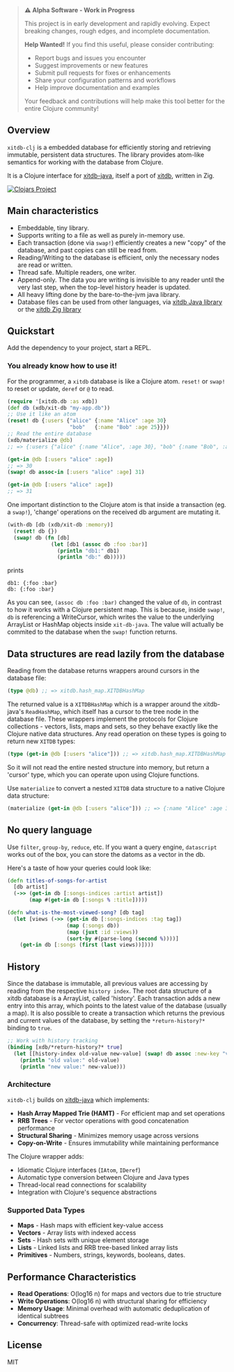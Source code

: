 > **⚠️ Alpha Software - Work in Progress**
>
> This project is in early development and rapidly evolving. 
> Expect breaking changes, rough edges, and incomplete documentation.
>
> **Help Wanted!** If you find this useful, please consider contributing:
> - Report bugs and issues you encounter
> - Suggest improvements or new features
> - Submit pull requests for fixes or enhancements
> - Share your configuration patterns and workflows
> - Help improve documentation and examples
>
> Your feedback and contributions will help make this tool better for the entire Clojure community!

## Overview

`xitdb-clj` is a embedded database for efficiently storing and retrieving immutable, persistent data structures.
The library provides atom-like semantics for working with the database from Clojure.

It is a Clojure interface for [xitdb-java](https://github.com/radarroark/xitdb-java), itself a port of [xitdb](https://github.com/radarroark/xitdb), written in Zig.


[![Clojars Project](https://img.shields.io/clojars/v/io.github.codeboost/xitdb-clj.svg)](https://clojars.org/io.github.codeboost/xitdb-clj)

## Main characteristics
 
- Embeddable, tiny library.
- Supports writing to a file as well as purely in-memory use.
- Each transaction (done via `swap!`) efficiently creates a new "copy" of the database, and past copies can still be read from.
- Reading/Writing to the database is efficient, only the necessary nodes are read or written.
- Thread safe. Multiple readers, one writer.
- Append-only. The data you are writing is invisible to any reader until the very last step, when the top-level history header is updated.
- All heavy lifting done by the bare-to-the-jvm java library.
- Database files can be used from other languages, via [xitdb Java library](https://github.com/radarroark/xitdb-java) or the [xitdb Zig library](https://github.com/radarroark/xitdb)

## Quickstart

Add the dependency to your project, start a REPL.

### You already know how to use it! 

For the programmer, a `xitdb` database is like a Clojure atom.
`reset!` or `swap!` to reset or update, `deref` or `@` to read.

```clojure
(require '[xitdb.db :as xdb])
(def db (xdb/xit-db "my-app.db"))
;; Use it like an atom
(reset! db {:users {"alice" {:name "Alice" :age 30}
                    "bob"   {:name "Bob" :age 25}}})
;; Read the entire database
(xdb/materialize @db)
;; => {:users {"alice" {:name "Alice", :age 30}, "bob" {:name "Bob", :age 25}}}

(get-in @db [:users "alice" :age])
;; => 30
(swap! db assoc-in [:users "alice" :age] 31)

(get-in @db [:users "alice" :age])
;; => 31
```
One important distinction to the Clojure atom is that inside a transaction (eg. a `swap!`), 
'change' operations on the received db argument are mutating it.

```clojure
(with-db [db (xdb/xit-db :memory)]
  (reset! db {})
  (swap! db (fn [db]
              (let [db1 (assoc db :foo :bar)]
                (println "db1:" db1)
                (println "db:" db)))))
```
prints 
```
db1: {:foo :bar}
db: {:foo :bar}
```
As you can see, `(assoc db :foo :bar)` changed the value of `db`, in contrast
to how it works with a Clojure persistent map. This is because, inside `swap!`, 
`db` is referencing a WriteCursor, which writes the value to the underlying 
ArrayList or HashMap objects inside `xit-db-java`.
The value will actually be commited to the database when the `swap!` function returns.

## Data structures are read lazily from the database

Reading from the database returns wrappers around cursors in the database file:

```clojure 
(type @db) ;; => xitdb.hash_map.XITDBHashMap
```

The returned value is a `XITDBHashMap` which is a wrapper around the xitdb-java's `ReadHashMap`, 
which itself has a cursor to the tree node in the database file. 
These wrappers implement the protocols for Clojure collections - vectors, lists, maps and sets, 
so they behave exactly like the Clojure native data structures.
Any read operation on these types is going to return new `XITDB` types:

```clojure
(type (get-in @db [:users "alice"])) ;; => xitdb.hash_map.XITDBHashMap
```

So it will not read the entire nested structure into memory, but return a 'cursor' type, which you can operate upon
using Clojure functions.

Use `materialize` to convert a nested `XITDB` data structure to a native Clojure data structure:

```clojure
(materialize (get-in @db [:users "alice"])) ;; => {:name "Alice" :age 31}
```

## No query language

Use `filter`, `group-by`, `reduce`, etc.
If you want a query engine, `datascript` works out of the box, you can store the datoms as a vector in the db.

Here's a taste of how your queries could look like:
```clojure 
(defn titles-of-songs-for-artist
  [db artist]
  (->> (get-in db [:songs-indices :artist artist])
       (map #(get-in db [:songs % :title]))))

(defn what-is-the-most-viewed-song? [db tag]
  (let [views (->> (get-in db [:songs-indices :tag tag])
                   (map (:songs db))
                   (map (juxt :id :views))
                   (sort-by #(parse-long (second %))))]
    (get-in db [:songs (first (last views))])))

```

## History
Since the database is immutable, all previous values are accessing by reading
from the respective `history index`.
The root data structure of a xitdb database is a ArrayList, called 'history'.
Each transaction adds a new entry into this array, which points to the latest value 
of the database (usually a map).
It is also possible to create a transaction which returns the previous and current 
values of the database, by setting the `*return-history?*` binding to `true`.

```clojure
;; Work with history tracking
(binding [xdb/*return-history?* true]
  (let [[history-index old-value new-value] (swap! db assoc :new-key "value")]
    (println "old value:" old-value)
    (println "new value:" new-value)))
```

### Architecture
`xitdb-clj` builds on [xitdb-java](https://github.com/radarroark/xitdb-java) which implements:

- **Hash Array Mapped Trie (HAMT)** - For efficient map and set operations
- **RRB Trees** - For vector operations with good concatenation performance
- **Structural Sharing** - Minimizes memory usage across versions
- **Copy-on-Write** - Ensures immutability while maintaining performance

The Clojure wrapper adds:
- Idiomatic Clojure interfaces (`IAtom`, `IDeref`)
- Automatic type conversion between Clojure and Java types
- Thread-local read connections for scalability
- Integration with Clojure's sequence abstractions

### Supported Data Types

- **Maps** - Hash maps with efficient key-value access
- **Vectors** - Array lists with indexed access
- **Sets** - Hash sets with unique element storage
- **Lists** - Linked lists and RRB tree-based linked array lists
- **Primitives** - Numbers, strings, keywords, booleans, dates.

## Performance Characteristics

- **Read Operations**: O(log16 n) for maps and vectors due to trie structure
- **Write Operations**: O(log16 n) with structural sharing for efficiency
- **Memory Usage**: Minimal overhead with automatic deduplication of identical subtrees
- **Concurrency**: Thread-safe with optimized read-write locks


## License

MIT
